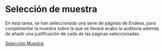 # Selección de muestra
En esta tarea, se han seleccionado una serie de páginas de Endesa, para cumplimentar la muestra sobre la que se llevará acabo la auditoría además de añadir una justificación de cada de las páginas seleccionadas.

[Selección Muestra](https://github.com/alu0101206479/Usabilidad-y-Accesibilidad/new/main/Selecci%C3%B3n%20de%20muestra/Selecci%C3%B3n%20de%20muestra.pdf)
